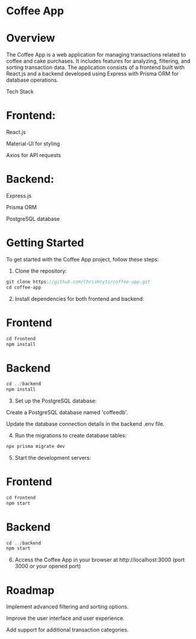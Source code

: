  <h1>Coffee App</h1>
 
# Overview
The Coffee App is a web application for managing transactions related to coffee and cake purchases. It includes features for analyzing, filtering, and sorting transaction data. The application consists of a frontend built with React.js and a backend developed using Express with Prisma ORM for database operations.

Tech Stack

# Frontend:

React.js

Material-UI for styling

Axios for API requests


# Backend:

Express.js

Prisma ORM

PostgreSQL database


# Getting Started
To get started with the Coffee App project, follow these steps:

1. Clone the repository:
```javascript
git clone https://github.com/ChrisHryts/coffee-app.git
cd coffee-app
```

2. Install dependencies for both frontend and backend:
# Frontend
```javascript
cd frontend
npm install
```
# Backend
```javascript
cd ../backend
npm install
```
3. Set up the PostgreSQL database:

Create a PostgreSQL database named 'coffeedb'.

Update the database connection details in the backend .env file.

4. Run the migrations to create database tables:
```javascript
npx prisma migrate dev
```
5. Start the development servers:
# Frontend
```javascript
cd frontend
npm start
```
# Backend
```javascript
cd ../backend
npm start
```

6. Access the Coffee App in your browser at http://localhost:3000 (port 3000 or your opened port)

# Roadmap
Implement advanced filtering and sorting options.

Improve the user interface and user experience.

Add support for additional transaction categories.




